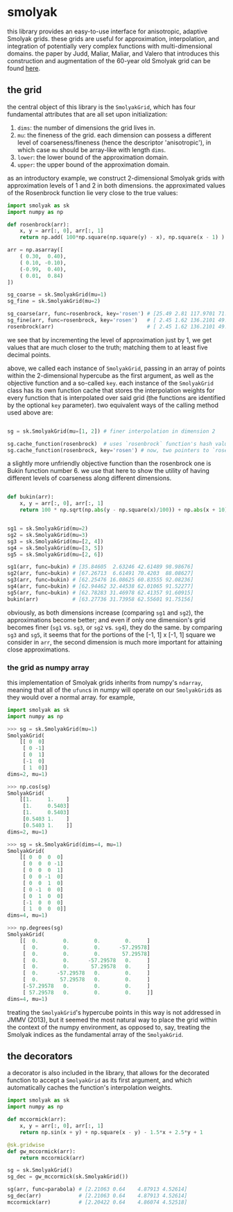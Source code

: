 # smolyak

this library provides an easy-to-use interface for anisotropic, adaptive Smolyak grids. these grids are useful for approximation, interpolation, and integration of potentially very complex functions with multi-dimensional domains. the paper by Judd, Maliar, Maliar, and Valero that introduces this construction and augmentation of the 60-year old Smolyak grid can be found [here](https://bfi.uchicago.edu/wp-content/uploads/Judd-Maliar-Valero-1.pdf).



## the grid

the central object of this library is the `SmolyakGrid`, which has four fundamental attributes that are all set upon initialization:
1. `dims`: the number of dimensions the grid lives in.
2. `mu`: the fineness of the grid. each dimension can possess a different level of coarseness/fineness (hence the descriptor 'anisotropic'), in which case `mu` should be array-like with length `dims`.
3. `lower`: the lower bound of the approximation domain.
4. `upper`: the upper bound of the approximation domain.

as an introductory example, we construct 2-dimensional Smolyak grids with approximation levels of 1 and 2 in both dimensions. the approximated values of the Rosenbrock function lie very close to the true values:
```python
import smolyak as sk
import numpy as np

def rosenbrock(arr):
    x, y = arr[:, 0], arr[:, 1]
    return np.add( 100*np.square(np.square(y) - x), np.square(x - 1) )

arr = np.asarray([
    ( 0.30,  0.40),
    ( 0.10, -0.10),
    (-0.99,  0.40),
    ( 0.01,  0.84)
])

sg_coarse = sk.SmolyakGrid(mu=1)
sg_fine = sk.SmolyakGrid(mu=2)

sg_coarse(arr, func=rosenbrock, key='rosen') # [25.49 2.81 117.9701 71.5501 ]
sg_fine(arr, func=rosenbrock, key='rosen')   # [ 2.45 1.62 136.2101 49.36604]
rosenbrock(arr)                              # [ 2.45 1.62 136.2101 49.36604]
```
we see that by incrementing the level of approximation just by 1, we get values that are much closer to the truth; matching them to at least five decimal points.

above, we called each instance of `SmolyakGrid`, passing in an array of points within the 2-dimensional hypercube as the first argument, as well as the objective function and a so-called `key`. each instance of the `SmolyakGrid` class has its own function cache that stores the interpolation weights for every function that is interpolated over said grid (the functions are identified by the optional `key` parameter). two equivalent ways of the calling method used above are:

```python

sg = sk.SmolyakGrid(mu=[1, 2]) # finer interpolation in dimension 2

sg.cache_function(rosenbrock)  # uses `rosenbrock` function's hash value as `key`
sg.cache_function(rosenbrock, key='rosen') # now, two pointers to `rosenbrock` weights
```

a slightly more unfriendly objective function than the rosenbrock one is Bukin function number 6. we use that here to show the utility of having different levels of coarseness along different dimensions.

```python

def bukin(arr):
    x, y = arr[:, 0], arr[:, 1]
    return 100 * np.sqrt(np.abs(y - np.square(x)/100)) + np.abs(x + 10)/100


sg1 = sk.SmolyakGrid(mu=2)
sg2 = sk.SmolyakGrid(mu=3)
sg3 = sk.SmolyakGrid(mu=[2, 4])
sg4 = sk.SmolyakGrid(mu=[3, 5])
sg5 = sk.SmolyakGrid(mu=[2, 6])

sg1(arr, func=bukin) # [35.84605  2.63246 42.61489 98.98676]
sg2(arr, func=bukin) # [67.26713  6.61491 70.4203  88.08627]
sg3(arr, func=bukin) # [62.25476 16.08625 60.83555 92.08236]
sg4(arr, func=bukin) # [62.94462 32.44538 62.01065 91.52277]
sg5(arr, func=bukin) # [62.78283 31.46978 62.41357 91.60915]
bukin(arr)           # [63.27736 31.73958 62.55601 91.75156]
```
obviously, as both dimensions increase (comparing `sg1` and `sg2`), the approximations become better; and even if only one dimension's grid becomes finer (`sg1` vs. `sg3`, or `sg2` vs. `sg4`), they do the same. by comparing `sg3` and `sg5`, it seems that for the portions of the [-1, 1] x [-1, 1] square we consider in `arr`, the second dimension is much more important for attaining close approximations.



### the grid as numpy array

this implementation of Smolyak grids inherits from numpy's `ndarray`, meaning that all of the `ufunc`s in numpy will operate on our `SmolyakGrid`s as they would over a normal array. for example,

```python
import smolyak as sk
import numpy as np

>>> sg = sk.SmolyakGrid(mu=1)
SmolyakGrid(
    [[ 0  0]
     [ 0 -1]
     [ 0  1]
     [-1  0]
     [ 1  0]]
dims=2, mu=1)

>>> np.cos(sg)
SmolyakGrid(
    [[1.     1.    ]
     [1.     0.5403]
     [1.     0.5403]
     [0.5403 1.    ]
     [0.5403 1.    ]]
dims=2, mu=1)

>>> sg = sk.SmolyakGrid(dims=4, mu=1)
SmolyakGrid(
    [[ 0  0  0  0]
     [ 0  0  0 -1]
     [ 0  0  0  1]
     [ 0  0 -1  0]
     [ 0  0  1  0]
     [ 0 -1  0  0]
     [ 0  1  0  0]
     [-1  0  0  0]
     [ 1  0  0  0]]
dims=4, mu=1)

>>> np.degrees(sg)
SmolyakGrid(
    [[  0.        0.        0.        0.     ]
     [  0.        0.        0.      -57.29578]
     [  0.        0.        0.       57.29578]
     [  0.        0.      -57.29578   0.     ]
     [  0.        0.       57.29578   0.     ]
     [  0.      -57.29578   0.        0.     ]
     [  0.       57.29578   0.        0.     ]
     [-57.29578   0.        0.        0.     ]
     [ 57.29578   0.        0.        0.     ]]
dims=4, mu=1)
```
treating the `SmolyakGrid`'s hypercube points in this way is not addressed in JMMV (2013), but it seemed the most natural way to place the grid within the context of the numpy environment, as opposed to, say, treating the Smolyak indices as the fundamental array of the `SmolyakGrid`.



## the decorators
a decorator is also included in the library, that allows for the decorated function to accept a `SmolyakGrid` as its first argument, and which automatically caches the function's interpolation weights.

```python
import smolyak as sk
import numpy as np

def mccormick(arr):
    x, y = arr[:, 0], arr[:, 1]
    return np.sin(x + y) + np.square(x - y) - 1.5*x + 2.5*y + 1

@sk.gridwise
def gw_mccormick(arr):
    return mccormick(arr)

sg = sk.SmolyakGrid()
sg_dec = gw_mccormick(sk.SmolyakGrid())

sg(arr, func=parabola) # [2.21063 0.64    4.87913 4.52614]
sg_dec(arr)            # [2.21063 0.64    4.87913 4.52614]
mccormick(arr)         # [2.20422 0.64    4.86074 4.52518]
```
